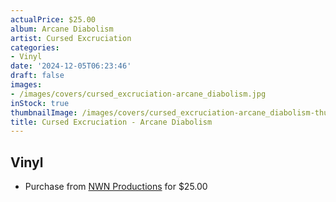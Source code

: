 ```yaml
---
actualPrice: $25.00
album: Arcane Diabolism
artist: Cursed Excruciation
categories:
- Vinyl
date: '2024-12-05T06:23:46'
draft: false
images:
- /images/covers/cursed_excruciation-arcane_diabolism.jpg
inStock: true
thumbnailImage: /images/covers/cursed_excruciation-arcane_diabolism-thumb.jpg
title: Cursed Excruciation - Arcane Diabolism
---
```


## Vinyl
* Purchase from [NWN Productions](http://shop.nwnprod.com/index.php?route=product/product&path=75&product_id=30271&sort=pd.name&order=ASC) for $25.00
